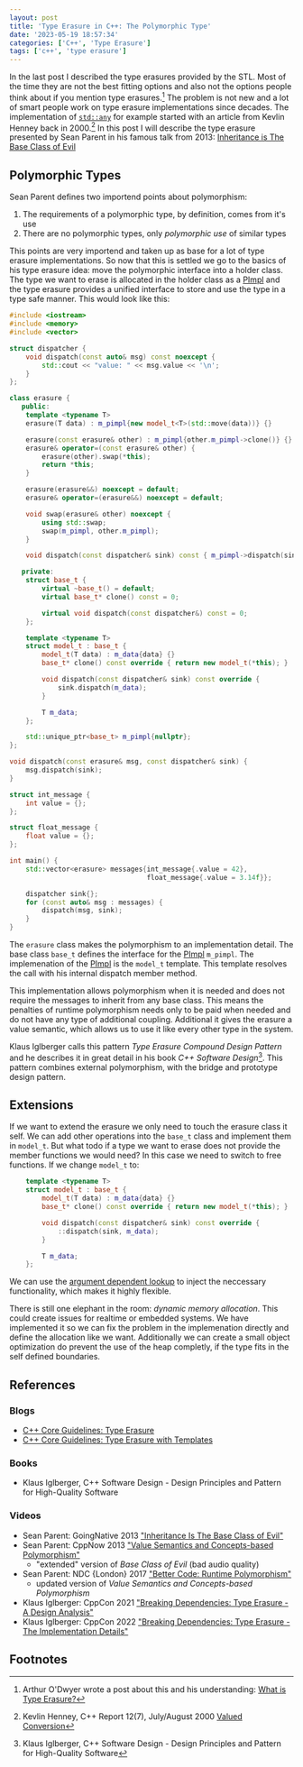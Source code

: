 ```yaml
---
layout: post
title: 'Type Erasure in C++: The Polymorphic Type'
date: '2023-05-19 18:57:34'
categories: ['C++', 'Type Erasure']
tags: ['c++', 'type erasure']
---
```



In the last post I described the type erasures provided by the STL. Most of the 
time they are not the best fitting options and also not the options people think 
about if you mention type erasures.[^1] The problem is not new and a lot of smart 
people work on type erasure implementations since decades. The implementation 
of [`std::any`][1] for example started with an article from Kevlin Henney back in 
2000.[^2] In this post I will describe the type erasure presented by Sean Parent 
in his famous talk from 2013: [Inheritance is The Base Class of Evil][2]

## Polymorphic Types

Sean Parent defines two importend points about polymorphism:
1. The requirements of a polymorphic type, by definition, comes from it's use
2. There are no polymorphic types, only *polymorphic use* of similar types

This points are very importend and taken up as base for a lot of type erasure 
implementations. So now that this is settled we go to the basics of his type 
erasure idea: move the polymorphic interface into a holder class. The type we 
want to erase is allocated in the holder class as a [PImpl][3] and the type 
erasure provides a unified interface to store and use the type in a type safe 
manner. This would look like this:

```cpp
#include <iostream>
#include <memory>
#include <vector>

struct dispatcher {
    void dispatch(const auto& msg) const noexcept {
        std::cout << "value: " << msg.value << '\n';
    }
};

class erasure {
   public:
    template <typename T>
    erasure(T data) : m_pimpl{new model_t<T>(std::move(data))} {}

    erasure(const erasure& other) : m_pimpl{other.m_pimpl->clone()} {}
    erasure& operator=(const erasure& other) {
        erasure(other).swap(*this);
        return *this;
    }

    erasure(erasure&&) noexcept = default;
    erasure& operator=(erasure&&) noexcept = default;

    void swap(erasure& other) noexcept {
        using std::swap;
        swap(m_pimpl, other.m_pimpl);
    }

    void dispatch(const dispatcher& sink) const { m_pimpl->dispatch(sink); }

   private:
    struct base_t {
        virtual ~base_t() = default;
        virtual base_t* clone() const = 0;

        virtual void dispatch(const dispatcher&) const = 0;
    };

    template <typename T>
    struct model_t : base_t {
        model_t(T data) : m_data{data} {}
        base_t* clone() const override { return new model_t(*this); }

        void dispatch(const dispatcher& sink) const override {
            sink.dispatch(m_data);
        }

        T m_data;
    };

    std::unique_ptr<base_t> m_pimpl{nullptr};
};

void dispatch(const erasure& msg, const dispatcher& sink) {
    msg.dispatch(sink);
}

struct int_message {
    int value = {};
};

struct float_message {
    float value = {};
};

int main() {
    std::vector<erasure> messages{int_message{.value = 42},
                                  float_message{.value = 3.14f}};

    dispatcher sink{};
    for (const auto& msg : messages) {
        dispatch(msg, sink);
    }
}
```

The `erasure` class makes the polymorphism to an implementation detail. The base 
class `base_t` defines the interface for the [PImpl][3] `m_pimpl`. The 
implemenation of the [PImpl][3] is the `model_t` template. This template 
resolves the call with his internal dispatch member method. 

This implementation allows polymorphism when it is needed and does not require 
the messages to inherit from any base class. This means the penalties of runtime 
polymorphism needs only to be paid when needed and do not have any type of 
additional coupling. Additional it gives the erasure a value semantic, which 
allows us to use it like every other type in the system.

Klaus Iglberger calls this pattern *Type Erasure Compound Design Pattern* and he 
describes it in great detail in his book *C++ Software Design*[^3]. This pattern 
combines external polymorphism, with the bridge and prototype design pattern.

## Extensions

If we want to extend the erasure we only need to touch the erasure class it 
self. We can add other operations into the `base_t` class and implement them in 
`model_t`. But what todo if a type we want to erase does not provide the member 
functions we would need? In this case we need to switch to free functions. If 
we change `model_t` to:

```cpp
    template <typename T>
    struct model_t : base_t {
        model_t(T data) : m_data{data} {}
        base_t* clone() const override { return new model_t(*this); }

        void dispatch(const dispatcher& sink) const override {
            ::dispatch(sink, m_data);
        }

        T m_data;
    };
```

We can use the [argument dependent lookup][4] to inject the neccessary 
functionality, which makes it highly flexible.

There is still one elephant in the room: *dynamic memory allocation*. This could 
create issues for realtime or embedded systems. We have implemented it so we can 
fix the problem in the implemenation directly and define the allocation like we 
want. Additionally we can create a small object optimization do prevent the use 
of the heap completly, if the type fits in the self defined boundaries.

## References

### Blogs

* [C++ Core Guidelines: Type Erasure](https://www.modernescpp.com/index.php/c-core-guidelines-type-erasure)
* [C++ Core Guidelines: Type Erasure with Templates](https://www.modernescpp.com/index.php/c-core-guidelines-type-erasure-with-templates)

### Books

* Klaus Iglberger, C++ Software Design - Design Principles and Pattern for High-Quality Software

### Videos

* Sean Parent: GoingNative 2013 ["Inheritance Is The Base Class of Evil"][2]
* Sean Parent: CppNow 2013 ["Value Semantics and Concepts-based Polymorphism"](https://youtu.be/_BpMYeUFXv8)
  * "extended" version of *Base Class of Evil* (bad audio quality)
* Sean Parent: NDC {London} 2017 ["Better Code: Runtime Polymorphism"](https;//youtu.be/QGcVXgEVMJg)
  * updated version of *Value Semantics and Concepts-based Polymorphism* 
* Klaus Iglberger: CppCon 2021 ["Breaking Dependencies: Type Erasure - A Design Analysis"](https://youtu.be/4eeESJQk-mw)
* Klaus Iglberger: CppCon 2022 ["Breaking Dependencies: Type Erasure - The Implementation Details"](https://youtu.be/qn6OqefuH08)

## Footnotes

[^1]: Arthur O'Dwyer wrote a post about this and his understanding: [What is Type Erasure?](https://quuxplusone.github.io/blog/2019/03/18/what-is-type-erasure/)
[^2]: Kevlin Henney, C++ Report 12(7), July/August 2000 [Valued Conversion](https://web.archive.org/web/20120627084406/www.two-sdg.demon.co.uk/curbralan/papers/ValuedConversions.pdf)
[^3]: Klaus Iglberger, C++ Software Design - Design Principles and Pattern for High-Quality Software

[1]: https://en.cppreference.com/w/cpp/utility/any
[2]: https://youtu.be/bIhUE5uUFOA
[3]: https://en.cppreference.com/w/cpp/language/pimpl
[4]: https://en.cppreference.com/w/cpp/language/adl

